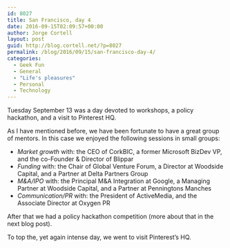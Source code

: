 ```yaml
---
id: 8027
title: San Francisco, day 4
date: 2016-09-15T02:09:57+00:00
author: Jorge Cortell
layout: post
guid: http://blog.cortell.net/?p=8027
permalink: /blog/2016/09/15/san-francisco-day-4/
categories:
  - Geek Fun
  - General
  - "Life's pleasures"
  - Personal
  - Technology
---
```

Tuesday September 13 was a day devoted to workshops, a policy hackathon, and a visit to Pinterest HQ.

As I have mentioned before, we have been fortunate to have a great group of mentors. In this case we enjoyed the following sessions in small groups:

  * _Market growth_ with: the CEO of CorkBIC, a former Microsoft BizDev VP, and the co-Founder & Director of Blippar
  * _Funding_ with: the Chair of Global Venture Forum, a Director at Woodside Capital, and a Partner at Delta Partners Group
  * _M&A/IPO_ with: the Principal M&A Integration at Google, a Managing Partner at Woodside Capital, and a Partner at Penningtons Manches
  * _Communication/PR_ with: the President of ActiveMedia, and the Associate Director at Oxygen PR

After that we had a policy hackathon competition (more about that in the next blog post).

To top the, yet again intense day, we went to visit Pinterest&#8217;s HQ.